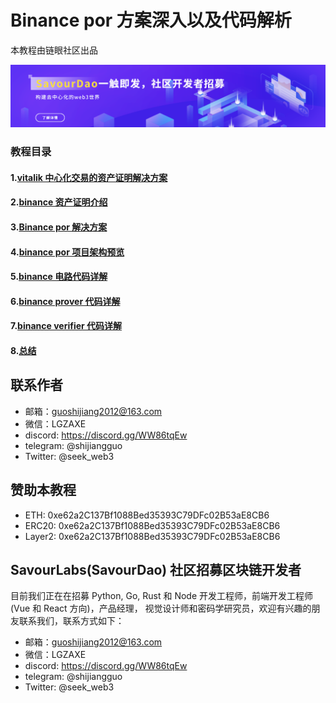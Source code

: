 # Binance por 方案深入以及代码解析

本教程由链眼社区出品

[![savourlabs](https://github.com/0xchaineye/chaineye-blockchain-interview/blob/main/images/pic_chang.png)](https://github.com/savour-labs)


### 教程目录

#### 1.[vitalik 中心化交易的资产证明解决方案](https://github.com/0xchaineye/chaineye-binance-por/tree/main/00-vitalik-proof-of-solvency#readme)
#### 2.[binance 资产证明介绍](https://github.com/0xchaineye/chaineye-binance-por/tree/main/01-introduce#readme)
#### 3.[Binance por 解决方案](https://github.com/0xchaineye/chaineye-binance-por/blob/main/02-binance-por-detail/readme.md)
#### 4.[binance por 项目架构预览]()
#### 5.[binance 电路代码详解]()
#### 6.[binance prover 代码详解]()
#### 7.[binance verifier 代码详解]()
#### 8.[总结]()


## 联系作者

- 邮箱：guoshijiang2012@163.com
- 微信：LGZAXE
- discord: https://discord.gg/WW86tqEw
- telegram: @shijiangguo
- Twitter: @seek_web3

## 赞助本教程

- ETH: 0xe62a2C137Bf1088Bed35393C79DFc02B53aE8CB6
- ERC20: 0xe62a2C137Bf1088Bed35393C79DFc02B53aE8CB6
- Layer2: 0xe62a2C137Bf1088Bed35393C79DFc02B53aE8CB6


## SavourLabs(SavourDao) 社区招募区块链开发者

目前我们正在在招募 Python, Go, Rust 和 Node 开发工程师，前端开发工程师(Vue 和 React 方向)，产品经理， 视觉设计师和密码学研究员，欢迎有兴趣的朋友联系我们，联系方式如下：

- 邮箱：guoshijiang2012@163.com
- 微信：LGZAXE
- discord: https://discord.gg/WW86tqEw
- telegram: @shijiangguo
- Twitter: @seek_web3

